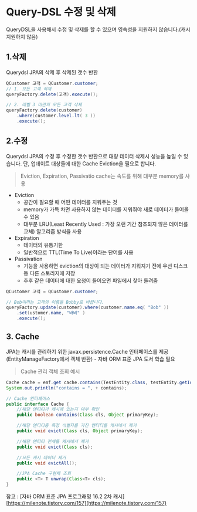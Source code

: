 # Query-DSL 수정 및 삭제

QueryDSL을 사용해서 수정 및 삭제를 할 수 있으며 영속성을 지원하지 않습니다.(캐시 지원하지 않음)

## 1.삭제 <a href="#id-1" id="id-1"></a>

Querydsl JPA의 삭제 후 삭제된 갯수 반환

```java
QCustomer 고객 = QCustomer.customer;
// 1. 모든 고객 삭제
queryFactory.delete(고객).execute();

// 2. 레벨 3 미만의 모든 고객 삭제 
queryFactory.delete(customer)
    .where(customer.level.lt( 3 ))
    .execute();
```

## 2.수정 <a href="#id-2" id="id-2"></a>

Querydsl JPA의 수정 후 수정한 갯수 반환으로 대량 데이터 삭제시 성능을 높일 수 있습니다. 단, 업데이트 대상들에 대한 Cache Eviction을 필요로 합니다.

> Eviction, Expiration, Passivatio cache는 속도를 위해 대부분 memory를 사용

* Eviction
  * 공간이 필요할 때 어떤 데이터를 지워주는 것
  * memory가 가득 차면 사용하지 않는 데이터를 지워줘야 새로 데이터가 들어올 수 있음
  * 대부분 LRU(Least Recently Used : 가장 오랜 기간 참조되지 않은 데이터를 교체) 알고리즘 방식을 사용
* Expiration
  * 데이터의 유통기한
  * 일반적으로 TTL(Time To Live)이라는 단어를 사용
* Passivation
  * 기능을 사용하면 eviction의 대상이 되는 데이터가 지워지기 전에 우선 디스크등 다른 스토리지에 저장
  * 추후 같은 데이터에 대한 요청이 들어오면 파일에서 찾아 돌려줌

```java
QCustomer 고객 = QCustomer.customer;

// Bob이라는 고객의 이름을 Bobby로 바꿉니다. 
queryFactory.update(customer).where(customer.name.eq( "Bob" ))
    .set(ustomer.name, "바비" )
    .execute();
```

## 3. Cache <a href="#id-3-cache" id="id-3-cache"></a>

JPA는 캐시를 관리하기 위한 javax.persistence.Cache 인터페이스를 제공 (EntityManageFactory에서 객체 반환) - 자바 ORM 표준 JPA 도서 학습 필요

> Cache 관리 객체 조회 예시

```java
Cache cache = emf.get cache.contains(TestEntity.class, testEntity.getId());
System.out.println("contains = ", + contains);

// Cache 인터페이스
public interface Cache {
    //해당 엔티티가 캐시에 있는지 여부 확인
    public boolean contains(Class cls, Object primaryKey);

    //해당 엔티티중 특정 식별자를 가진 엔티티를 캐시에서 제거
    public void evict(Class cls, Object primaryKey);

    //해당 엔티티 전체를 캐시에서 제거
    public void evict(Class cls);

    //모든 캐시 데이터 제거
    public void evictAll();

    //JPA Cache 구현체 조회
    public <T> T unwrap(Class<T> cls);
}
```

참고 : \[자바 ORM 표준 JPA 프로그래밍 16.2 2차 캐시] [https://milenote.tistory.com/157](https://milenote.tistory.com/157)
